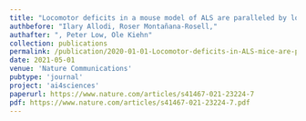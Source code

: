 ```yaml
---
title: "Locomotor deficits in a mouse model of ALS are paralleled by loss of V1-interneuron connections onto fast motor neurons"
authbefore: "Ilary Allodi, Roser Montañana-Rosell," 
authafter: ", Peter Low, Ole Kiehn"
collection: publications
permalink: /publication/2020-01-01-Locomotor-deficits-in-ALS-mice-are-paralleled-by-loss-of-V1-interneuron-connections-onto-fast-motor-neurons
date: 2021-05-01
venue: 'Nature Communications'
pubtype: 'journal'
project: 'ai4sciences'
paperurl: https://www.nature.com/articles/s41467-021-23224-7
pdf: https://www.nature.com/articles/s41467-021-23224-7.pdf
---
```


